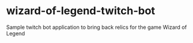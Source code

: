 # wizard-of-legend-twitch-bot
Sample twitch bot application to bring back relics for the game Wizard of Legend
